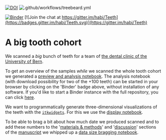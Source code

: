[![DOI](https://zenodo.org/badge/DOI/10.5281/zenodo.3999402.svg)](https://doi.org/10.5281/zenodo.3999402)
![.github/workflows/treebeard.yml](https://github.com/habi/zmk-tooth-cohort/workflows/.github/workflows/treebeard.yml/badge.svg)

[![Binder](https://mybinder.org/badge_logo.svg)](https://mybinder.org/v2/gh/habi/zmk-tooth-cohort/master?filepath=ToothAnalysis.ipynb)
[![Join the chat at https://gitter.im/habi/Teeth](https://badges.gitter.im/habi/Teeth.svg)](https://gitter.im/habi/Teeth)

# A big tooth cohort

We scanned a *big* bunch of teeth for a team of [the dental clinic of the University of Bern](https://www.zmk.unibe.ch/).

To get an overview of the samples *while* we scanned the whole tooth cohort we generated a [preview and analysis notebook](ToothAnalyis.ipynb).
The analysis notebook (with download possibility for two of the +100 teeth) can be started in your browser by clicking on the 'Binder' badge above, without installation of any software.
If you'd like to start a Binder instance with the full repository, you can click [here](https://mybinder.org/v2/gh/habi/zmk-tooth-cohort/master
).

We want to programmatically generate three-dimensional visualizations of the teeth with the [`itkwidgets`](https://github.com/InsightSoftwareConsortium/itkwidgets).
For this we use the [display notebook](ToothDisplay.ipynb).

To be able to brag a bit about how much date we produced scanned and to add these numbers to the '[materials & methods](https://habi.github.io/zmk-tooth-cohort-method-manuscript/#materials-methods)' and '[discussion](https://habi.github.io/zmk-tooth-cohort-method-manuscript/#results-and-discussion)' sections of the [manuscript](https://habi.github.io/zmk-tooth-cohort-method-manuscript/) we whipped up a [data size bragging notebook](ToothDataSize.ipynb).
